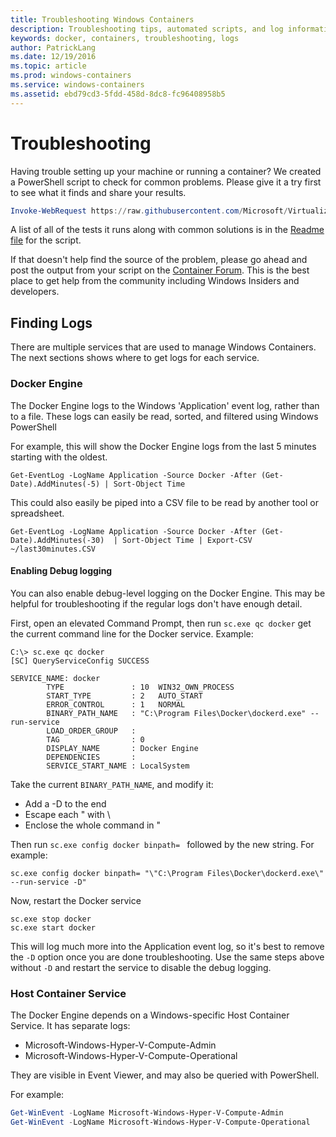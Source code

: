 ```yaml
---
title: Troubleshooting Windows Containers
description: Troubleshooting tips, automated scripts, and log information for Windows containers and Docker
keywords: docker, containers, troubleshooting, logs
author: PatrickLang
ms.date: 12/19/2016
ms.topic: article
ms.prod: windows-containers
ms.service: windows-containers
ms.assetid: ebd79cd3-5fdd-458d-8dc8-fc96408958b5
---
```


# Troubleshooting

Having trouble setting up your machine or running a container? We created a PowerShell script to check for common problems. Please give it a try first to see what it finds and share your results.

```PowerShell
Invoke-WebRequest https://raw.githubusercontent.com/Microsoft/Virtualization-Documentation/master/windows-server-container-tools/Debug-ContainerHost/Debug-ContainerHost.ps1 -UseBasicParsing | Invoke-Expression
```
A list of all of the tests it runs along with common solutions is in the [Readme file](https://github.com/Microsoft/Virtualization-Documentation/blob/master/windows-server-container-tools/Debug-ContainerHost/README.md) for the script.

If that doesn't help find the source of the problem, please go ahead and post the output from your script on the [Container Forum](https://social.msdn.microsoft.com/Forums/en-US/home?forum=windowscontainers). This is the best place to get help from the community including Windows Insiders and developers.


## Finding Logs
There are multiple services that are used to manage Windows Containers. The next sections shows where to get logs for each service.

### Docker Engine
The Docker Engine logs to the Windows 'Application' event log, rather than to a file. These logs can easily be read, sorted, and filtered using Windows PowerShell

For example, this will show the Docker Engine logs from the last 5 minutes starting with the oldest.

```
Get-EventLog -LogName Application -Source Docker -After (Get-Date).AddMinutes(-5) | Sort-Object Time 
```

This could also easily be piped into a CSV file to be read by another tool or spreadsheet.

```
Get-EventLog -LogName Application -Source Docker -After (Get-Date).AddMinutes(-30)  | Sort-Object Time | Export-CSV ~/last30minutes.CSV
```

#### Enabling Debug logging
You can also enable debug-level logging on the Docker Engine. This may be helpful for troubleshooting if the regular logs don't have enough detail.

First, open an elevated Command Prompt, then run `sc.exe qc docker` get the current command line for the Docker service.
Example:
```none
C:\> sc.exe qc docker
[SC] QueryServiceConfig SUCCESS

SERVICE_NAME: docker
        TYPE               : 10  WIN32_OWN_PROCESS
        START_TYPE         : 2   AUTO_START
        ERROR_CONTROL      : 1   NORMAL
        BINARY_PATH_NAME   : "C:\Program Files\Docker\dockerd.exe" --run-service
        LOAD_ORDER_GROUP   :
        TAG                : 0
        DISPLAY_NAME       : Docker Engine
        DEPENDENCIES       :
        SERVICE_START_NAME : LocalSystem
```

Take the current `BINARY_PATH_NAME`, and modify it:
- Add a -D to the end
- Escape each " with \
- Enclose the whole command in "

Then run `sc.exe config docker binpath= ` followed by the new string. For example: 
```none
sc.exe config docker binpath= "\"C:\Program Files\Docker\dockerd.exe\" --run-service -D"
```


Now, restart the Docker service
```none
sc.exe stop docker
sc.exe start docker
```

This will log much more into the Application event log, so it's best to remove the `-D` option once you are done troubleshooting. Use the same steps above without `-D` and restart the service to disable the debug logging.


### Host Container Service
The Docker Engine depends on a Windows-specific Host Container Service. It has separate logs: 
- Microsoft-Windows-Hyper-V-Compute-Admin
- Microsoft-Windows-Hyper-V-Compute-Operational

They are visible in Event Viewer, and may also be queried with PowerShell.

For example:
```PowerShell
Get-WinEvent -LogName Microsoft-Windows-Hyper-V-Compute-Admin
Get-WinEvent -LogName Microsoft-Windows-Hyper-V-Compute-Operational 
```

